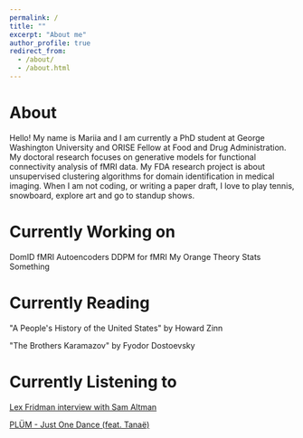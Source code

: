 ```yaml
---
permalink: /
title: ""
excerpt: "About me"
author_profile: true
redirect_from: 
  - /about/
  - /about.html
---
```



About
======
Hello! My name is Mariia and I am currently a PhD student at George Washington University and ORISE Fellow at Food and Drug Administration. My doctoral research focuses on generative models for functional connectivity analysis of fMRI data. My FDA research project is about unsupervised clustering algorithms for domain identification in medical imaging. When I am not coding, or writing a paper draft, I love to play tennis, snowboard, explore art and go to standup shows.


Currently Working on
================
DomID
fMRI Autoencoders
DDPM for fMRI
My Orange Theory Stats
Something

Currently Reading
=================
"A People's History of the United States" by Howard Zinn


"The Brothers Karamazov" by Fyodor Dostoevsky


Currently Listening to
=======================

[Lex Fridman interview with Sam Altman](https://youtu.be/L_Guz73e6fw)

[PLÜM - Just One Dance (feat. Tanaë)](https://www.youtube.com/watch?v=U-9r_REkZqQ)